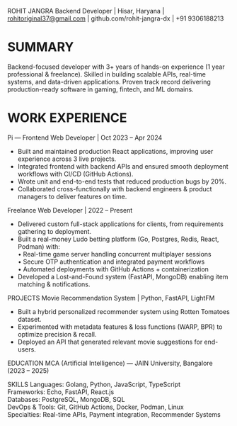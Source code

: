 ROHIT JANGRA
Backend Developer | Hisar, Haryana | rohitoriginal37@gmail.com | github.com/rohit-jangra-dx | +91 9306188213

# SUMMARY
Backend-focused developer with 3+ years of hands-on experience (1 year professional & freelance). 
Skilled in building scalable APIs, real-time systems, and data-driven applications. 
Proven track record delivering production-ready software in gaming, fintech, and ML domains.

# WORK EXPERIENCE
Pi — Frontend Web Developer | Oct 2023 – Apr 2024
- Built and maintained production React applications, improving user experience across 3 live projects.  
- Integrated frontend with backend APIs and ensured smooth deployment workflows with CI/CD (GitHub Actions).  
- Wrote unit and end-to-end tests that reduced production bugs by 20%.  
- Collaborated cross-functionally with backend engineers & product managers to deliver features on time.  

Freelance Web Developer | 2022 – Present
- Delivered custom full-stack applications for clients, from requirements gathering to deployment.  
- Built a real-money Ludo betting platform (Go, Postgres, Redis, React, Podman) with:  
   • Real-time game server handling concurrent multiplayer sessions  
   • Secure OTP authentication and integrated payment workflows  
   • Automated deployments with GitHub Actions + containerization  
- Developed a Lost-and-Found system (FastAPI, MongoDB) enabling item matching & notifications.  

PROJECTS
Movie Recommendation System | Python, FastAPI, LightFM  
- Built a hybrid personalized recommender system using Rotten Tomatoes dataset.  
- Experimented with metadata features & loss functions (WARP, BPR) to optimize precision & recall.  
- Deployed an API that generated relevant movie suggestions for end-users.  

EDUCATION
MCA (Artificial Intelligence) — JAIN University, Bangalore (2023 – 2025)

SKILLS
Languages: Golang, Python, JavaScript, TypeScript  
Frameworks: Echo, FastAPI, React.js  
Databases: PostgreSQL, MongoDB, SQL  
DevOps & Tools: Git, GitHub Actions, Docker, Podman, Linux  
Specialties: Real-time APIs, Payment integration, Recommender Systems
